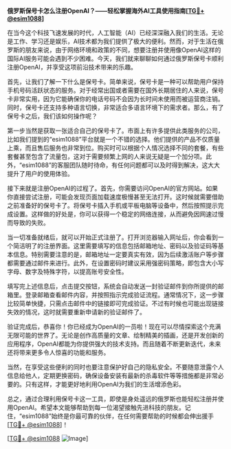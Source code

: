 **俄罗斯保号卡怎么注册OpenAI？——轻松掌握海外AI工具使用指南[[TG💪+ @esim1088](https://t.me/s/esim1088)]**

在当今这个科技飞速发展的时代，人工智能（AI）已经深深融入我们的生活。无论是工作、学习还是娱乐，AI技术都为我们提供了极大的便利。然而，对于生活在俄罗斯的朋友来说，由于网络环境和政策的不同，想要注册并使用像OpenAI这样的国际AI服务可能会遇到不少困难。今天，我们就来聊聊如何通过俄罗斯保号卡顺利注册OpenAI，并享受这项前沿技术带来的乐趣。

首先，让我们了解一下什么是保号卡。简单来说，保号卡是一种可以帮助用户保持手机号码活跃状态的服务。对于经常出国或者需要在国外长期居住的人来说，保号卡非常实用，因为它能确保你的电话号码不会因为长时间未使用而被运营商注销。同时，保号卡还支持多种语言切换，非常适合多语言环境下的需求者。那么，有了保号卡之后，我们该如何操作呢？

第一步当然是获取一张适合自己的保号卡了。市面上有许多提供此类服务的公司，比如我们提到的“esim1088”平台就是一个不错的选择。他们提供的产品不仅质量上乘，而且售后服务也非常到位。购买时可以根据个人情况选择不同的套餐，有些套餐甚至包含了流量包，这对于需要频繁上网的人来说无疑是一个加分项。此外，“esim1088”的客服团队随时待命，有任何问题都可以及时得到解决，这大大提升了用户的使用体验。

接下来就是注册OpenAI的过程了。首先，你需要访问OpenAI的官方网站。如果你直接尝试注册，可能会发现页面加载速度极慢甚至无法打开。这时候就需要借助之前准备好的保号卡了。将保号卡插入手机或平板电脑等设备中，然后按照提示完成设置。这样做的好处是，你可以获得一个稳定的网络连接，从而避免因网速过慢而导致的失败。

当一切准备就绪后，就可以开始正式注册了。打开浏览器输入网址后，你会看到一个简洁明了的注册界面。这里需要填写的信息包括邮箱地址、密码以及验证码等基本信息。特别需要注意的是，邮箱地址一定要真实有效，因为后续激活账户等步骤都需要通过邮件来进行。此外，在设置密码时建议采用强密码策略，即包含大小写字母、数字及特殊字符，以提高账号安全性。

填写完上述信息后，点击提交按钮，系统会自动发送一封验证邮件到你所提供的邮箱里。登录邮箱查看邮件内容，并按照指示完成验证流程。通常情况下，这一步骤比较简单快捷，只需点击邮件中的链接即可完成验证。不过有时候也可能出现链接失效的情况，这时就需要重新申请新的验证邮件了。

验证完成后，恭喜你！你已经成为OpenAI的一员啦！现在可以尽情探索这个充满无限可能的世界了。无论是创作高质量的文章、绘制精美的插画，还是开发创新的应用程序，OpenAI都能为你提供强大的技术支持。而且随着不断更新迭代，未来还将带来更多令人惊喜的功能和服务。

当然，在享受这些便利的同时也要注意保护好自己的隐私安全。不要随意泄露个人信息给他人，定期更换密码，确保设备安装有最新的杀毒软件等等措施都是非常必要的。只有这样，才能更好地利用OpenAI为我们的生活增添色彩。

总之，通过合理利用保号卡这一工具，即使是身处遥远的俄罗斯也能轻松注册并使用OpenAI。希望本文能够帮助到每一位渴望接触先进科技的朋友。记住，“esim1088”始终是你最可靠的伙伴，在任何需要帮助的时候都会伸出援手[[TG💪+ @esim1088](https://t.me/s/esim1088)]！

[[TG💪+ @esim1088](https://t.me/s/esim1088) ![Image](https://i.postimg.cc/4NQfJmqS/Snipaste-2025-05-13-00-14-12.png)]